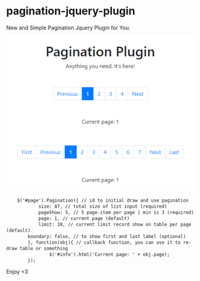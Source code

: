 # pagination-jquery-plugin
New and Simple Pagination Jquery Plugin for You.
<div>
<img src="https://github.com/jounger/pagination-jquery-plugin/blob/master/preview.PNG" />

```
	$('#page').Pagination({ // id to initial draw and use pagination
            size: 87, // total size of list input (required)
            pageShow: 5, // 5 page-item per page | min is 3 (required)
            page: 1, // current page (default)
            limit: 10, // current limit record show on table per page (default)
	    boundary: false, // to show first and last label (optional)
    	}, function(obj){ // callback function, you can use it to re-draw table or something
            	$('#info').html('Current page: ' + obj.page);
    	});
```

</div>
<p>Enjoy <3 </p>
